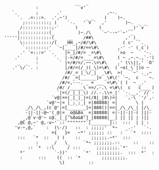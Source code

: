 <pre class="ascii">                             <span class="martin"> _   _</span>
               <span class="llizard">:</span>             <span class="martin">  `v'</span>
      <span class="llizard">`.       ;       .'</span>                 <span class="martin">,~-.</span>
        <span class="llizard">`.  .=:::=.  .'</span><span class="martin">,~')       _ _    (    )~.</span>
         <span class="llizard"> ;:::::::::;</span> <span class="martin">(    `-.   ' V `  ,'       )~.  _ _</span>
         <span class="llizard">/:::::::::::;</span><span class="martin">-`      )        (          __)' v `</span>
        <span class="llizard">|:::::::::::</span><span class="martin">(_         )~.</span><span class="joris">/\</span>   <span class="martin"> `~'--~'`~'</span> _
   <span class="llizard">'''''|::::::::::::</span><span class="martin">(_</span>    <span class="joan">__</span><span class="joris">    /##\</span>            ,' )_
         <span class="llizard">\:::::::::::/</span><span class="martin">(</span>   <span class="joan">_HH_,~</span><span class="joris">/#/\#\</span>          ( <span class="veronica">c</span>'  `._
          <span class="llizard">`:::::::::'</span>  <span class="martin">`~</span><span class="joan">[____]</span><span class="joris">/#/<span class="joan">==</span>\#\</span>       ,-' -' (_<span class="veronica">c</span> )
         <span class="llizard">.' `=:::=' `.</span>    <span class="joan">|=_|</span><span class="joris">/#/<span class="joan">= _=</span>\#\</span>      `&gt;<span class="veronica">o</span>  ~    '-.
       <span class="llizard">.'      ;      `.</span>  <span class="joan">|-=</span><span class="joris">/#/<span class="joan">=<span class="martin">____</span>=</span>\#\</span>     ( ~ ,~.~.,`-'),
        <span class="martin">_  _</span>   <span class="llizard">:        `</span> <span class="joan">|=</span><span class="joris">/#/<span class="joan">=<span class="martin">/,~~.\</span>=</span>\#\</span>    ,' (<span class="joris">\\||</span>,' `<span class="veronica">O</span>'),
      <span class="martin">.' \/ `.</span> <span class="llizard">:</span>          <span class="joan">|</span><span class="joris">/#/<span class="joan">=<span class="martin">(/_)(_\)</span>=</span>\#\</span>  (`~<span class="veronica">o</span>(_<span class="joris">\`|</span>)<span class="veronica">o</span> ~   )
                          <span class="joris">/#/<span class="joan">_= <span class="martin">|_\/_|</span>  _</span>\#\</span>  &gt;(   `~' ._,~ '-.
                         <span class="joris">/#/<span class="joan"> _=<span class="martin">[______]</span>= _</span>\#\</span>(' `~,  <span class="veronica">c</span>    ~. <span class="veronica">c</span>)
                        <span class="joris">/#/<span class="joan">=<span class="martin">,---.</span> _ =<span class="joris"> ___</span> =</span>\#\</span>`( (  ~ _.'   &lt;'
                       <span class="joris">/#/<span class="joan"> <span class="martin">/_____\</span> ==<span class="joris">/,-.\</span> =</span>\#\</span>(  <span class="veronica">c</span>   <span class="veronica">c</span>___ ) )
                       <span class="joan">`</span><span class="joan">|=<span class="martin">(/_|_|_\)</span> <span class="joris">//.-.\\</span>=_|</span><span class="joris">'</span> `-.__,' <span class="joris">//</span>`-'
                     `v<span class="ojoshiro">@</span><span class="joan">|==<span class="martin">|_|_|_|</span>=<span class="joris">(/8|_|8\)</span>=|</span>   <span class="joris">`,-\ `'/`,-</span>
                   `v<span class="ojoshiro">@</span>'~<span class="joan">|= <span class="martin">|_;_;_|</span> =<span class="joris">|88888|</span> =|</span>       <span class="joris">\ |</span>
           <span class="martin">_/\_/\_,</span>(c`<span class="ojoshiro">@</span>'<span class="joan">|=<span class="martin">[_______]</span>=<span class="joris">|888<span class="martin">()</span>|</span>==|</span><span class="martin">_/\_/\_<span class="joris">| |</span>/\_</span>
           <span class="martin">-||-||-</span><span class="ojoshiro">@</span>~'(_<span class="ojoshiro">@</span><span class="joan">|= <span class="martin">_<span class="llizard">o@&amp;8o</span>_</span> =<span class="joris">|88888|</span> =|</span><span class="martin">-||-||-<span class="joris">( |</span>||-</span>
          _,<span class="ojoshiro">@</span>`v-<span class="ojoshiro">@</span>'~ c<span class="ojoshiro">@</span>._<span class="joan">|_<span class="martin">[<span class="llizard">'%8o&amp;8'</span>]</span>_<span class="joris">|88888|</span>__|</span><span class="martin"> || || <span class="joris">| )</span>||</span>
        ,<span class="ojoshiro">@</span>C <span class="ojoshiro">@</span>,~' <span class="ojoshiro">@</span>,-v~' ::<span class="martin">`"""""""`</span><span class="joan">[_______]</span>::  :::  <span class="joris">| |</span> :
       'v-~,<span class="ojoshiro">@</span>,`    :  <span class="joan">(\-/)</span>   ::  : <span class="joan">;;;;;'</span> `<span class="colin">*</span>~   <span class="joris">_.-'   `-.</span>
                     <span class="joan">={   }=</span>   ~<span class="colin">*</span>' <span class="joan">;;;;;;</span> ::   :   `<span class="colin">*</span>  ::::
        :::   `<span class="colin">*</span>  ::   <span class="joan">) (</span>    ::    <span class="joan">;;;;;;.</span>~<span class="colin">*</span>'  :::     
               :     <span class="joan">_/   \_</span>     `<span class="colin">*</span>~ <span class="joan">;;;;;;;.</span>::     ::    ::
            :: `<span class="colin">*</span>  ::<span class="joan">\     /</span> :::      <span class="joan">;;;;;;;;.</span>`<span class="colin">*</span>'     ::
         <span class="colin">*</span>'           <span class="joan">`-))'</span>      `<span class="colin">*</span>'  <span class="joan">;;;;;;;;;.</span>  :::  <span class="colin">*</span>'  ::
         :      :::    <span class="joan">((</span>  :: `<span class="colin">*</span>        <span class="joan">;;;;;;;;;.</span>
                        <span class="joan">\)</span>         ::
</pre>
